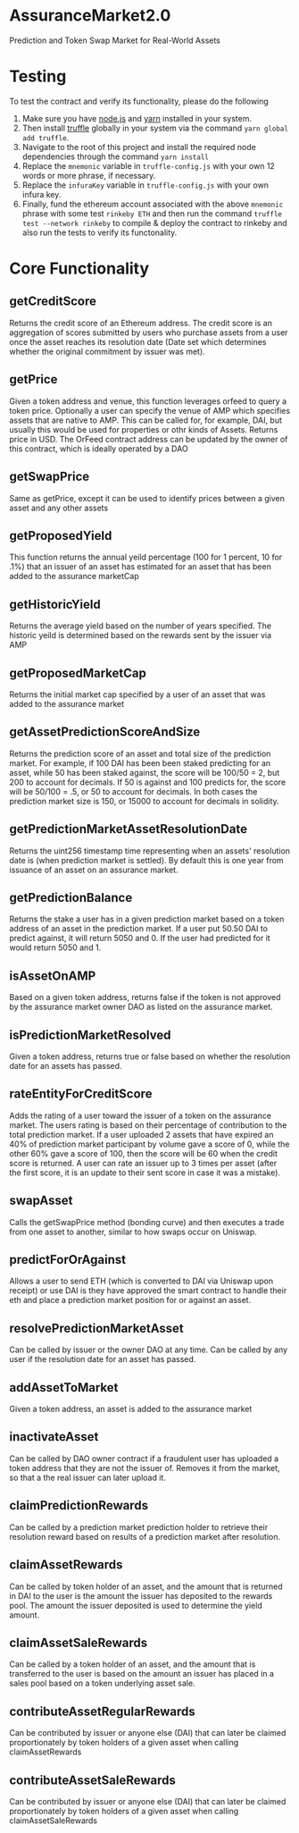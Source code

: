 # AssuranceMarket2.0

Prediction and Token Swap Market for Real-World Assets

# Testing

To test the contract and verify its functionality, please do the following

1. Make sure you have [node.js](https://nodejs.org/en/) and [yarn](https://classic.yarnpkg.com/en/docs/getting-started) installed in your system.
2. Then install [truffle](https://www.trufflesuite.com/docs/truffle/getting-started/installation) globally in your system via the command `yarn global add truffle`.
3. Navigate to the root of this project and install the required node dependencies through the command `yarn install`
4. Replace the `mnemonic` variable in `truffle-config.js` with your own 12 words or more phrase, if necessary.
4. Replace the `infuraKey` variable in `truffle-config.js` with your own infura key.
5. Finally, fund the ethereum account associated with the above `mnemonic` phrase with some test `rinkeby ETH` and then run the command `truffle test --network rinkeby` to compile & deploy the contract to rinkeby and also run the tests to verify its functonality.

# Core Functionality

## getCreditScore

Returns the credit score of an Ethereum address. The credit score is an aggregation of scores submitted by users who purchase assets from a user once the asset reaches its resolution date (Date set which determines whether the original commitment by issuer was met).


## getPrice

Given a token address and venue, this function leverages orfeed to query a token price. Optionally a user can specify the venue of AMP which specifies assets that are native to AMP. This can be called for, for example, DAI, but usually this would be used for properties or othr kinds of Assets. Returns price in USD. The OrFeed contract address can be updated by the owner of this contract, which is ideally operated by a DAO

## getSwapPrice

Same as getPrice, except it can be used to identify prices between a given asset and any other assets


## getProposedYield

This function returns the annual yeild percentage (100 for 1 percent, 10 for .1%) that an issuer of an asset has estimated for an asset that has been added to the assurance marketCap


## getHistoricYield

Returns the average yield based on the number of years specified. The historic yeild is determined based on the rewards sent by the issuer via AMP


## getProposedMarketCap

Returns the initial market cap specified by a user of an asset that was added to the assurance market


## getAssetPredictionScoreAndSize

Returns the prediction score of an asset and total size of the prediction market. For example, if 100 DAI has been been staked predicting for an asset, while 50 has been staked against, the score will be 100/50 = 2, but 200 to account for decimals. If 50 is against and 100 predicts for, the score will be 50/100 = .5, or 50 to account for decimals. In both cases the prediction market size is 150, or 15000 to account for decimals in solidity.


## getPredictionMarketAssetResolutionDate

Returns the uint256 timestamp time representing when an assets' resolution date is (when prediction market is settled). By default this is one year from issuance of an asset on an assurance market.


## getPredictionBalance

Returns the stake a user has in a given prediction market based on a token address of an asset in the prediction market. If a user put 50.50 DAI to predict against, it will return 5050 and 0. If the user had predicted for it would return 5050 and 1.


## isAssetOnAMP

Based on a given token address, returns false if the token is not approved by the assurance market owner DAO as listed on the assurance market.


## isPredictionMarketResolved

Given a token address, returns true or false based on whether the resolution date for an assets has passed.


## rateEntityForCreditScore

Adds the rating of a user toward the issuer of a token on the assurance market. The users rating is based on their percentage of contribution to the total prediction market. If a user uploaded 2 assets that have expired an 40% of prediction market participant by volume gave a score of 0, while the other 60% gave a score of 100, then the score will be 60 when the credit score is returned. A user can rate an issuer up to 3 times per asset (after the first score, it is an update to their  sent score in case it was a mistake).


## swapAsset

Calls the getSwapPrice method (bonding curve) and then executes a trade from one asset to another, similar to how swaps occur on Uniswap.


## predictForOrAgainst

Allows a user to send ETH (which is converted to DAI via Uniswap upon receipt) or use DAI is they have approved the smart contract to handle their eth and place a prediction market position for or against an asset.


## resolvePredictionMarketAsset
Can be called by issuer or the owner DAO at any time. Can be called by any user if the resolution date for an asset has passed.


## addAssetToMarket

Given a token address, an asset is added to the assurance market


## inactivateAsset

Can be called by DAO owner contract if a fraudulent user has uploaded a token address that they are not the issuer of. Removes it from the market, so that a the real issuer can later upload it.


## claimPredictionRewards

Can be called by a prediction market prediction holder to retrieve their resolution reward based on results of a prediction market after resolution.

## claimAssetRewards

Can be called by token holder of an asset, and the amount that is returned in DAI to the user is the amount the issuer has deposited to the rewards pool. The amount the issuer deposited is used to determine the yield amount.


## claimAssetSaleRewards

Can be called by a token holder of an asset, and the amount that is transferred to the user is based on the amount an issuer has placed in a sales pool based on a token underlying asset sale.


## contributeAssetRegularRewards

Can be contributed by issuer or anyone else (DAI) that can later be claimed proportionately by token holders of a given asset when calling claimAssetRewards

## contributeAssetSaleRewards

Can be contributed by issuer or anyone else (DAI) that can later be claimed proportionately by token holders of a given asset when calling claimAssetSaleRewards

